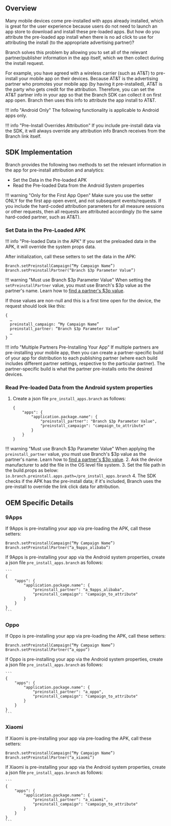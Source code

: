 ## Overview

Many mobile devices come pre-installed with apps already installed, which is great for the user experience because users do not need to launch an app store to download and install these pre-loaded apps. But how do you attribute the pre-loaded app install when there is no ad click to use for attributing the install (to the appropriate advertising partner)?

Branch solves this problem by allowing you to set all of the relevant partner/publisher information in the app itself, which we then collect during the install request.

For example, you have agreed with a wireless carrier (such as AT&T) to pre-install your mobile app on their devices. Because AT&T is the advertising partner who promotes your mobile app (by having it pre-installed), AT&T is the party who gets credit for the attribution. Therefore, you can set the AT&T partner info in your app so that the Branch SDK can collect it on first app open. Branch then uses this info to attribute the app install to AT&T.

!!! info "Android Only"
	The following functionality is applicable to Android apps only.

!!! info "Pre-Install Overrides Attribution"
	If you include pre-install data via the SDK, it will always override any attribution info Branch receives from the Branch link itself.

## SDK Implementation

Branch provides the following two methods to set the relevant information in the app for pre-install attribution and analytics:

- Set the Data in the Pre-loaded APK
- Read the Pre-loaded Data from the Android System properties

!!! warning "Only for the First App Open"
	Make sure you use the setter ONLY for the first app open event, and not subsequent events/requests. If you include the hard-coded attribution parameters for all measure sessions or other requests, then all requests are attributed accordingly (to the same hard-coded partner, such as AT&T).

### Set Data in the Pre-Loaded APK

!!! info "Pre-loaded Data in the APK"
	If you set the preloaded data in the APK, it will override the system props data.

After initialization, call these setters to set the data in the APK:

```
Branch.setPreinstallCampaign(“My Campaign Name”)
Branch.setPreinstallPartner(“Branch $3p Parameter Value”)
```

!!! warning "Must use Branch $3p Parameter Value"
	When setting the `setPreinstallPartner` value, you must use Branch's $3p value as the partner's name.  Learn how to [find a partner's $3p value](https://docs.branch.io/resources/testing-universal-ads-campaign-setup/#how-to-find-a-partners-webhook-key).

If those values are non-null and this is a first time open for the device, the request should look like this:

```
{
  …
  preinstall_campaign: “My Campaign Name”
  preinstall_partner: “Branch $3p Parameter Value”
  …
}
```

!!! info "Multiple Partners Pre-Installing Your App"
	If multiple partners are pre-installing your mobile app, then you can create a partner-specific build of your app for distribution to each publishing partner (where each build includes different partner settings, respective to the particular partner). The partner-specific build is what the partner pre-installs onto the desired devices.

### Read Pre-loaded Data from the Android system properties

1. Create a json file `pre_install_apps.branch` as follows:
	```
	{
	    "apps": {
	        "application.package.name": {
	            "preinstall_partner": "Branch $3p Parameter Value",
	            "preinstall_campaign": "campaign_to_attribute"
	        }
	    }
	}
	```
!!! warning "Must use Branch $3p Parameter Value"
		When applying the `preinstall_partner` value, you must use Branch's $3p value as the partner's name.  Learn how to [find a partner's $3p value](https://docs.branch.io/resources/testing-universal-ads-campaign-setup/#how-to-find-a-partners-webhook-key).
2. Ask the device manufacturer to add the file in the OS level file system.
3. Set the file path in the build.props as below:
	`io.branch.preinstall.apps.path=/pre_install_apps.branch`
4. The SDK checks if the APK has the pre-install data; if it's included, Branch uses the pre-install to override the link click data for attribution.

## OEM Specific Details

### 9Apps

If 9Apps is pre-installing your app via pre-loading the APK, call these setters:

```
Branch.setPreinstallCampaign(“My Campaign Name”)
Branch.setPreinstallPartner(“a_9apps_alibaba”)
```

If 9Apps is pre-installing your app via the Android system properties, create a json file `pre_install_apps.branch` as follows:

	```
	{
	    "apps": {
	        "application.package.name": {
	            "preinstall_partner": "a_9apps_alibaba",
	            "preinstall_campaign": "campaign_to_attribute"
	        }
	    }
	}
	```

### Oppo

If Oppo is pre-installing your app via pre-loading the APK, call these setters:

```
Branch.setPreinstallCampaign(“My Campaign Name”)
Branch.setPreinstallPartner(“a_oppo”)
```

If Oppo is pre-installing your app via the Android system properties, create a json file `pre_install_apps.branch` as follows:

	```
	{
	    "apps": {
	        "application.package.name": {
	            "preinstall_partner": "a_oppo",
	            "preinstall_campaign": "campaign_to_attribute"
	        }
	    }
	}
	```

### Xiaomi

If Xiaomi is pre-installing your app via pre-loading the APK, call these setters:

```
Branch.setPreinstallCampaign(“My Campaign Name”)
Branch.setPreinstallPartner(“a_xiaomi”)
```

If Xiaomi is pre-installing your app via the Android system properties, create a json file `pre_install_apps.branch` as follows:

	```
	{
	    "apps": {
	        "application.package.name": {
	            "preinstall_partner": "a_xiaomi",
	            "preinstall_campaign": "campaign_to_attribute"
	        }
	    }
	}
	```
